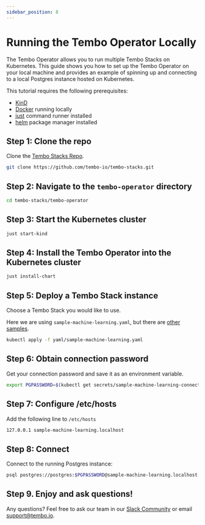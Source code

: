```yaml
---
sidebar_position: 8
---
```


# Running the Tembo Operator Locally

The Tembo Operator allows you to run multiple Tembo Stacks on Kubernetes. This guide shows you how to set up the Tembo Operator on your local machine and provides an example of spinning up and connecting to a local Postgres instance hosted on Kubernetes.

This tutorial requires the following prerequisites:

- [KinD](https://github.com/kubernetes-sigs/kind)
- [Docker](https://www.docker.com/) running locally
- [just](https://github.com/casey/just) command runner installed
- [helm](https://helm.sh/) package manager installed

## Step 1: Clone the repo 

Clone the [Tembo Stacks Repo](https://github.com/tembo-io/tembo-stacks/tree/main).

```bash
git clone https://github.com/tembo-io/tembo-stacks.git
```  

## Step 2: Navigate to the `tembo-operator` directory

```bash
cd tembo-stacks/tembo-operator
```  

## Step 3: Start the Kubernetes cluster

```bash
just start-kind
```  

## Step 4: Install the Tembo Operator into the Kubernetes cluster

```bash
just install-chart
```  

## Step 5: Deploy a Tembo Stack instance

Choose a Tembo Stack you would like to use. 

Here we are using `sample-machine-learning.yaml`, but there are [other samples](https://github.com/tembo-io/tembo-stacks/tree/main/tembo-operator/yaml).

```bash
kubectl apply -f yaml/sample-machine-learning.yaml
```  

## Step 6: Obtain connection password

Get your connection password and save it as an environment variable.

```bash
export PGPASSWORD=$(kubectl get secrets/sample-machine-learning-connection --template={{.data.password}} | base64 -D)
```  

## Step 7: Configure /etc/hosts

Add the following line to `/etc/hosts`

```bash
127.0.0.1 sample-machine-learning.localhost
```

## Step 8: Connect

Connect to the running Postgres instance:

```bash
psql postgres://postgres:$PGPASSWORD@sample-machine-learning.localhost:5432
```  

## Step 9. Enjoy and ask questions!

Any questions? Feel free to ask our team in our [Slack Community](https://join.slack.com/t/tembocommunity/shared_invite/zt-23o25qt91-AnZoC1jhLMLubwia4GeNGw) or email [support@tembo.io](mailto:support@tembo.io).
